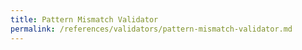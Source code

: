```yaml
---
title: Pattern Mismatch Validator
permalink: /references/validators/pattern-mismatch-validator.md
---
```

